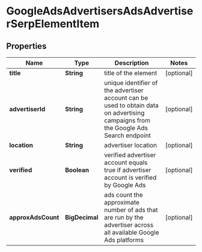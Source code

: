 

# GoogleAdsAdvertisersAdsAdvertiserSerpElementItem


## Properties

| Name | Type | Description | Notes |
|------------ | ------------- | ------------- | -------------|
|**title** | **String** | title of the element |  [optional] |
|**advertiserId** | **String** | unique identifier of the advertiser account can be used to obtain data on advertising campaigns from the Google Ads Search endpoint |  [optional] |
|**location** | **String** | advertiser location |  [optional] |
|**verified** | **Boolean** | verified advertiser account equals true if advertiser account is verified by Google Ads |  [optional] |
|**approxAdsCount** | **BigDecimal** | ads count the approximate number of ads that are run by the advertiser across all available Google Ads platforms |  [optional] |



